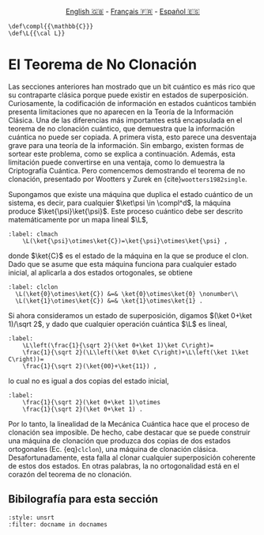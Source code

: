 <p style="text-align: center;">
    <a id="linken" href="../../../../en/content/index.html">English &#x1F1EC;&#x1F1E7;</a> - 
    <a id="linkfr" href="../../../../fr/content/index.html">Français &#x1F1EB;&#x1F1F7;</a> - 
    <a id="linkes" href="../../../../es/content/index.html">Español &#x1F1EA;&#x1F1F8;</a>
</p>
<script>
    currentPage = window.location.href;
    beforeLang = currentPage.slice(0, currentPage.indexOf("content") - 3);
    afterLang = currentPage.slice(currentPage.indexOf("content"));
    document.getElementById("linken").href = beforeLang + "en/" + afterLang;
    document.getElementById("linkfr").href = beforeLang + "fr/" + afterLang;
    document.getElementById("linkes").href = beforeLang + "es/" + afterLang;
</script>



```{math}
\def\compl{{\mathbb{C}}}
\def\L{{\cal L}}
```

# El Teorema de No Clonación

Las secciones anteriores han mostrado que un bit cuántico es más rico que su contraparte clásica porque puede existir en estados de superposición. Curiosamente, la codificación de información en estados cuánticos también presenta limitaciones que no aparecen en la Teoría de la Información Clásica. Una de las diferencias más importantes está encapsulada en el teorema de no clonación cuántico, que demuestra que la información cuántica no puede ser copiada. A primera vista, esto parece una desventaja grave para una teoría de la información. Sin embargo, existen formas de sortear este problema, como se explica a continuación. Además, esta limitación puede convertirse en una ventaja, como lo demuestra la Criptografía Cuántica. Pero comencemos demostrando el teorema de no clonación, presentado por Wootters y Zurek en {cite}`wootters1982single`.

Supongamos que existe una máquina que duplica el estado cuántico de un sistema, es decir, para cualquier $\ket\psi \in \compl^d$, la máquina produce $\ket{\psi}\ket{\psi}$. Este proceso cuántico debe ser descrito matemáticamente por un mapa lineal $\L$,

```{math}
:label: clmach
    \L(\ket{\psi}\otimes\ket{C})=\ket{\psi}\otimes\ket{\psi} ,
```

donde $\ket{C}$ es el estado de la máquina en la que se produce el clon. Dado que se asume que esta máquina funciona para cualquier estado inicial, al aplicarla a dos estados ortogonales, se obtiene

```{math}
:label: clclon
  \L(\ket{0}\otimes\ket{C}) &=& \ket{0}\otimes\ket{0} \nonumber\\
  \L(\ket{1}\otimes\ket{C}) &=& \ket{1}\otimes\ket{1} .
```

Si ahora consideramos un estado de superposición, digamos $(\ket 0+\ket 1)/\sqrt 2$, y dado que cualquier operación cuántica $\L$ es lineal,

```{math}
:label: 
    \L\left(\frac{1}{\sqrt 2}(\ket 0+\ket 1)\ket C\right)=
    \frac{1}{\sqrt 2}(\L\left(\ket 0\ket C\right)+\L\left(\ket 1\ket C\right))=
    \frac{1}{\sqrt 2}(\ket{00}+\ket{11}) ,
```

lo cual no es igual a dos copias del estado inicial,

```{math}
:label: 
    \frac{1}{\sqrt 2}(\ket 0+\ket 1)\otimes
    \frac{1}{\sqrt 2}(\ket 0+\ket 1) .
```

Por lo tanto, la linealidad de la Mecánica Cuántica hace que el proceso de clonación sea imposible. De hecho, cabe destacar que se puede construir una máquina de clonación que produzca dos copias de dos estados ortogonales (Ec. {eq}`clclon`), una máquina de clonación clásica. Desafortunadamente, esta falla al clonar cualquier superposición coherente de estos dos estados. En otras palabras, la no ortogonalidad está en el corazón del teorema de no clonación.

## Bibilografía para esta sección
```{bibliography}
:style: unsrt
:filter: docname in docnames
```
